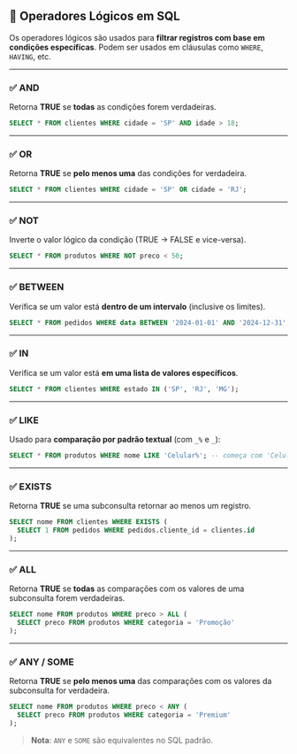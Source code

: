 ## 🔗 **Operadores Lógicos em SQL**

Os operadores lógicos são usados para **filtrar registros com base em condições específicas**. Podem ser usados em cláusulas como `WHERE`, `HAVING`, etc.

---

### ✅ **AND**

Retorna **TRUE** se **todas** as condições forem verdadeiras.

```sql
SELECT * FROM clientes WHERE cidade = 'SP' AND idade > 18;
```

---

### ✅ **OR**

Retorna **TRUE** se **pelo menos uma** das condições for verdadeira.

```sql
SELECT * FROM clientes WHERE cidade = 'SP' OR cidade = 'RJ';
```

---

### ✅ **NOT**

Inverte o valor lógico da condição (TRUE → FALSE e vice-versa).

```sql
SELECT * FROM produtos WHERE NOT preco < 50;
```

---

### ✅ **BETWEEN**

Verifica se um valor está **dentro de um intervalo** (inclusive os limites).

```sql
SELECT * FROM pedidos WHERE data BETWEEN '2024-01-01' AND '2024-12-31';
```

---

### ✅ **IN**

Verifica se um valor está **em uma lista de valores específicos**.

```sql
SELECT * FROM clientes WHERE estado IN ('SP', 'RJ', 'MG');
```

---

### ✅ **LIKE**

Usado para **comparação por padrão textual** (com `_%` e `_`):

```sql
SELECT * FROM produtos WHERE nome LIKE 'Celular%'; -- começa com 'Celular'
```

---

### ✅ **EXISTS**

Retorna **TRUE** se uma subconsulta retornar ao menos um registro.

```sql
SELECT nome FROM clientes WHERE EXISTS (
  SELECT 1 FROM pedidos WHERE pedidos.cliente_id = clientes.id
);
```

---

### ✅ **ALL**

Retorna **TRUE** se **todas** as comparações com os valores de uma subconsulta forem verdadeiras.

```sql
SELECT nome FROM produtos WHERE preco > ALL (
  SELECT preco FROM produtos WHERE categoria = 'Promoção'
);
```

---

### ✅ **ANY / SOME**

Retorna **TRUE** se **pelo menos uma** das comparações com os valores da subconsulta for verdadeira.

```sql
SELECT nome FROM produtos WHERE preco < ANY (
  SELECT preco FROM produtos WHERE categoria = 'Premium'
);
```

> **Nota**: `ANY` e `SOME` são equivalentes no SQL padrão.
